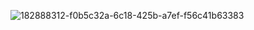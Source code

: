 
![182888312-f0b5c32a-6c18-425b-a7ef-f56c41b63383](https://user-images.githubusercontent.com/65448559/183262928-4057f72e-370a-4b37-a898-001d38ae39c7.png)
